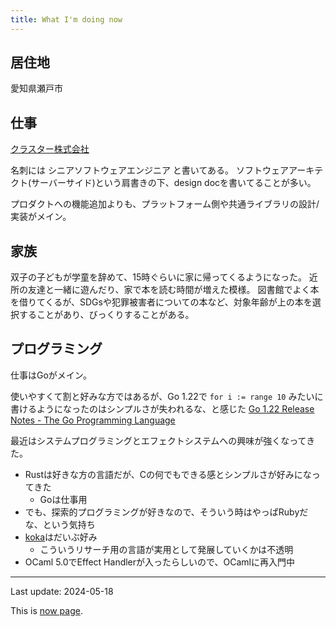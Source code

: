 ```yaml
---
title: What I'm doing now
---
```


## 居住地

愛知県瀬戸市

## 仕事

[クラスター株式会社](https://corp.cluster.mu/)

名刺には シニアソフトウェアエンジニア と書いてある。
ソフトウェアアーキテクト(サーバーサイド)という肩書きの下、design docを書いてることが多い。

プロダクトへの機能追加よりも、プラットフォーム側や共通ライブラリの設計/実装がメイン。

## 家族

双子の子どもが学童を辞めて、15時ぐらいに家に帰ってくるようになった。
近所の友達と一緒に遊んだり、家で本を読む時間が増えた模様。
図書館でよく本を借りてくるが、SDGsや犯罪被害者についての本など、対象年齢が上の本を選択することがあり、びっくりすることがある。

## プログラミング

仕事はGoがメイン。

使いやすくて割と好みな方ではあるが、Go 1.22で `for i := range 10` みたいに書けるようになったのはシンプルさが失われるな、と感じた
[Go 1.22 Release Notes - The Go Programming Language](https://tip.golang.org/doc/go1.22#language)

最近はシステムプログラミングとエフェクトシステムへの興味が強くなってきた。

- Rustは好きな方の言語だが、Cの何でもできる感とシンプルさが好みになってきた
    - Goは仕事用
- でも、探索的プログラミングが好きなので、そういう時はやっぱRubyだな、という気持ち
- [koka](https://koka-lang.github.io/koka/doc/index.html)はだいぶ好み
    - こういうリサーチ用の言語が実用として発展していくかは不透明
- OCaml 5.0でEffect Handlerが入ったらしいので、OCamlに再入門中

---

Last update: 2024-05-18

This is [now page](https://nownownow.com/about).
